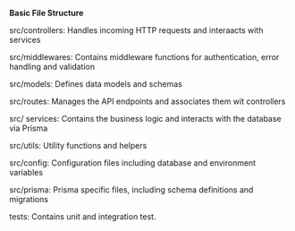 **Basic File Structure**

src/controllers: Handles incoming HTTP requests and interaacts with services

src/middlewares: Contains middleware functions for authentication, error handling and validation

src/models: Defines data models and schemas

src/routes: Manages the API endpoints and associates them wit controllers

src/ services: Contains the business logic and interacts with the database via Prisma

src/utils:  Utility functions and helpers

src/config: Configuration files including database and environment variables

src/prisma: Prisma specific files, including schema definitions and migrations

tests:  Contains unit and integration test.
